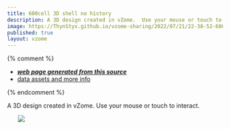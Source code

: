 ```yaml
---
title: 600cell 3D shell no history
description: A 3D design created in vZome.  Use your mouse or touch to interact.
image: https://ThynStyx.github.io/vzome-sharing/2022/07/21/22-38-52-600cell-3D-shell-no-history/600cell-3D-shell-no-history.png
published: true
layout: vzome
---
```


{% comment %}
 - [***web page generated from this source***](<https://ThynStyx.github.io/vzome-sharing/2022/07/21/600cell-3D-shell-no-history-22-38-52.html>)
 - [data assets and more info](<https://github.com/ThynStyx/vzome-sharing/tree/main/2022/07/21/22-38-52-600cell-3D-shell-no-history/>)
 
{% endcomment %}

A 3D design created in vZome.  Use your mouse or touch to interact.

<vzome-viewer style="width: 87%; height: 60vh; margin: 5%"
       src="https://ThynStyx.github.io/vzome-sharing/2022/07/21/22-38-52-600cell-3D-shell-no-history/600cell-3D-shell-no-history.vZome" >
  <img src="https://ThynStyx.github.io/vzome-sharing/2022/07/21/22-38-52-600cell-3D-shell-no-history/600cell-3D-shell-no-history.png" />
</vzome-viewer>
